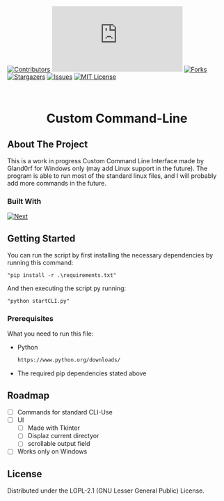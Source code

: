 <!-- Improved compatibility of back to top link: See: https://github.com/othneildrew/Best-README-Template/pull/73 -->
<a name="readme-top"></a>
<!--
*** Thanks for checking out the Best-README-Template. If you have a suggestion
*** that would make this better, please fork the repo and create a pull request
*** or simply open an issue with the tag "enhancement".
*** Don't forget to give the project a star!
*** Thanks again! Now go create something AMAZING! :D
-->



<!-- PROJECT SHIELDS -->
<!--
*** I'm using markdown "reference style" links for readability.
*** Reference links are enclosed in brackets [ ] instead of parentheses ( ).
*** See the bottom of this document for the declaration of the reference variables
*** for contributors-url, forks-url, etc. This is an optional, concise syntax you may use.
*** https://www.markdownguide.org/basic-syntax/#reference-style-links
-->
[![Contributors][contributors-shield]][contributors-url]
[![Commits][commits-shield]][commits-url]
[![Forks][forks-shield]][forks-url]
[![Stargazers][stars-shield]][stars-url]
[![Issues][issues-shield]][issues-url]
[![MIT License][license-shield]][license-url]



<!-- PROJECT LOGO -->
<br />
<div align="center">
    <h1 align="center">Custom Command-Line</h1>
</div>



<!-- ABOUT THE PROJECT -->
## About The Project

This is a work in progress Custom Command Line Interface made by Gland0rf for Windows only (may add Linux support in the future). The program is able to run most of the standard linux files, and I will probably add more commands in the future.

### Built With

[![Next][Python-img]][Python-url]



<!-- GETTING STARTED -->
## Getting Started

You can run the script by first installing the necessary dependencies by running this command:

```"pip install -r .\requirements.txt"```

And then executing the script py running:

```"python startCLI.py"```

### Prerequisites

What you need to run this file:
* Python
  ```sh
  https://www.python.org/downloads/
  ```
* The required pip dependencies stated above

<!-- ROADMAP -->
## Roadmap

- [ ] Commands for standard CLI-Use
- [ ] UI
    - [ ] Made with Tkinter
    - [ ] Displaz current directyor
    - [ ] scrollable output field
- [ ] Works only on Windows

<!-- LICENSE -->
## License

Distributed under the LGPL-2.1 (GNU Lesser General Public) License.



<!-- MARKDOWN LINKS & IMAGES -->
<!-- https://www.markdownguide.org/basic-syntax/#reference-style-links -->
[contributors-shield]: https://img.shields.io/github/contributors/Gland0rf/CustomCommandLine.svg?style=for-the-badge
[contributors-url]: https://github.com/Gland0rf/CustomCommandLine/graphs/contributors
[commits-shield]: https://raw.githubusercontent.com/your-username/your-repo/main/.github/badges/commit-badge.md
[commits-url]: https://github.com/Gland0rf/CustomCommandLine/graphs/commit-activity
[forks-shield]: https://img.shields.io/github/forks/Gland0rf/CustomCommandLine.svg?style=for-the-badge
[forks-url]: https://github.com/Gland0rf/CustomCommandLine/network/members
[stars-shield]: https://img.shields.io/github/stars/Gland0rf/CustomCommandLine.svg?style=for-the-badge
[stars-url]: https://github.com/Gland0rf/CustomCommandLine/stargazers
[issues-shield]: https://img.shields.io/github/issues/Gland0rf/CustomCommandLine.svg?style=for-the-badge
[issues-url]: https://github.com/Gland0rf/CustomCommandLine/issues
[license-shield]: https://img.shields.io/static/v1?label=license&message=LGPL-2.1&style=for-the-badge&color=%23ee7a3b
[license-url]: https://github.com/Gland0rf/CustomCommandLine/blob/main/LICENSE.txt
[linkedin-shield]: https://img.shields.io/badge/-LinkedIn-black.svg?style=for-the-badge&logo=linkedin&colorB=555
[linkedin-url]: https://linkedin.com/in/linkedin_username
[product-screenshot]: images/screenshot.png
[Python-img]: https://www.python.org/static/community_logos/python-logo-master-v3-TM.png
[Python-url]: https://www.python.org/
[React.js]: https://img.shields.io/badge/React-20232A?style=for-the-badge&logo=react&logoColor=61DAFB
[React-url]: https://reactjs.org/
[Vue.js]: https://img.shields.io/badge/Vue.js-35495E?style=for-the-badge&logo=vuedotjs&logoColor=4FC08D
[Vue-url]: https://vuejs.org/
[Angular.io]: https://img.shields.io/badge/Angular-DD0031?style=for-the-badge&logo=angular&logoColor=white
[Angular-url]: https://angular.io/
[Svelte.dev]: https://img.shields.io/badge/Svelte-4A4A55?style=for-the-badge&logo=svelte&logoColor=FF3E00
[Svelte-url]: https://svelte.dev/
[Laravel.com]: https://img.shields.io/badge/Laravel-FF2D20?style=for-the-badge&logo=laravel&logoColor=white
[Laravel-url]: https://laravel.com
[Bootstrap.com]: https://img.shields.io/badge/Bootstrap-563D7C?style=for-the-badge&logo=bootstrap&logoColor=white
[Bootstrap-url]: https://getbootstrap.com
[JQuery.com]: https://img.shields.io/badge/jQuery-0769AD?style=for-the-badge&logo=jquery&logoColor=white
[JQuery-url]: https://jquery.com